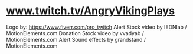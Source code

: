 # www.twitch.tv/AngryVikingPlays
Logo by: https://www.fiverr.com/pro_twitch
Alert Stock video by IEDNlab / MotionElements.com
Donation Stock video by vvadyab / MotionElements.com
Alert Sound effects by grandstand / MotionElements.com
